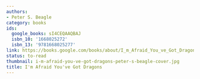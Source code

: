 ```yaml
---
authors:
- Peter S. Beagle
category: books
ids:
  google_books: sI4CEQAAQBAJ
  isbn_10: '1668025272'
  isbn_13: '9781668025277'
link: https://books.google.com/books/about/I_m_Afraid_You_ve_Got_Dragons.html?hl=&id=sI4CEQAAQBAJ
status: to-read
thumbnail: i-m-afraid-you-ve-got-dragons-peter-s-beagle-cover.jpg
title: I'm Afraid You've Got Dragons
---
```

